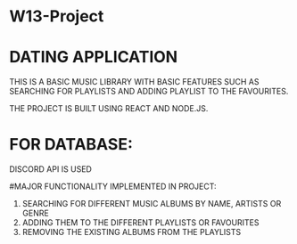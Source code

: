 # W13-Project
# DATING APPLICATION

THIS IS A BASIC MUSIC LIBRARY WITH BASIC FEATURES SUCH AS SEARCHING FOR PLAYLISTS AND ADDING PLAYLIST TO THE FAVOURITES.

THE PROJECT IS BUILT USING REACT AND NODE.JS.

# FOR DATABASE:

DISCORD API IS USED
        
#MAJOR FUNCTIONALITY IMPLEMENTED IN PROJECT:
1) SEARCHING FOR DIFFERENT MUSIC ALBUMS BY NAME, ARTISTS OR GENRE
2) ADDING THEM TO THE DIFFERENT PLAYLISTS OR FAVOURITES
3) REMOVING THE EXISTING ALBUMS FROM THE PLAYLISTS

